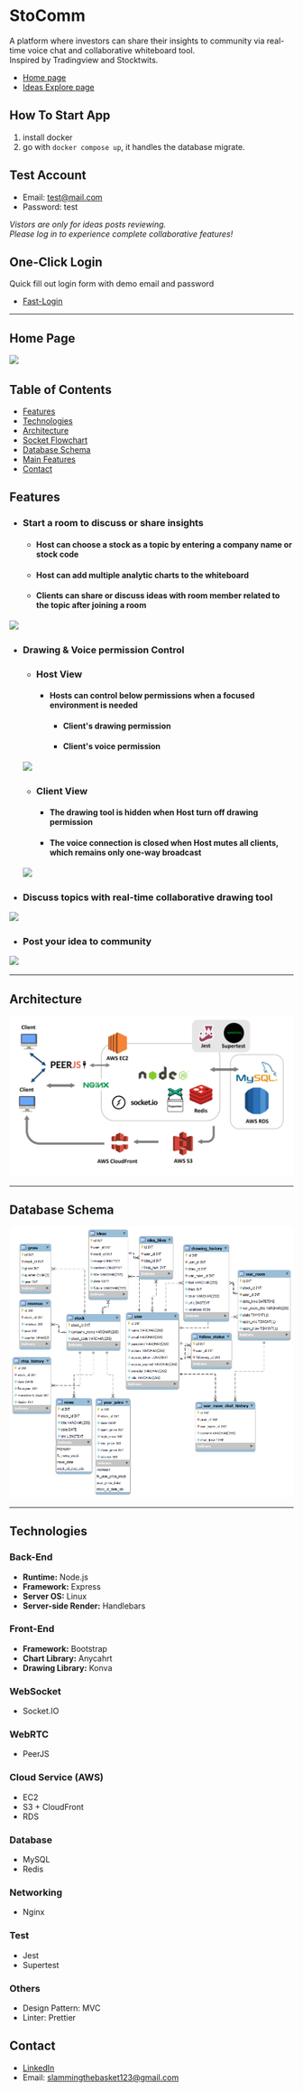 # StoComm

A platform where investors can share their insights to community via real-time voice chat and collaborative whiteboard tool. <br/>
Inspired by Tradingview and Stocktwits.

 * [Home page](https://stocomm.site/)
 * [Ideas Explore page](https://stocomm.site/explore)

## How To Start App
1. install docker
2. go with `docker compose up`, it handles the database migrate.

## Test Account

 * Email: test@mail.com
 * Password: test

*Vistors are only for ideas posts reviewing. <br/>
Please log in to experience complete collaborative features!*

## One-Click Login
Quick fill out login form with demo email and password 

 * [Fast-Login](https://stocomm.site?is_demo=1)

 ---

## Home Page
<img src="./public/img/readme/stocomm-homepage.gif">

## Table of Contents
 * [Features](#Features)
 * [Technologies](#Technologies)
 * [Architecture](#Architecture)
 * [Socket Flowchart](#Socket-Flowchart)
 * [Database Schema](#Database-Schema)
 * [Main Features](#Main-Features)
 * [Contact](#Contact)

## Features

 * ### Start a room to discuss or share insights
   * #### Host can choose a stock as a topic by entering a company name or stock code
   * #### Host can add multiple analytic charts to the whiteboard
   * #### Clients can share or discuss ideas with room member related to the topic after joining a room

 <img src="./public/img/readme/start.gif">

 * ### Drawing & Voice permission Control
   * ### Host View
     * #### Hosts can control below permissions when a focused environment is needed
       * #### Client's drawing permission
       * #### Client's voice permission


   <img src="./public/img/readme/host-pert.gif">

   * ### Client View
     * #### The drawing tool is hidden when Host turn off drawing permission
     * #### The voice connection is closed when Host mutes all clients, which remains only one-way broadcast

   <img src="./public/img/readme/client-pert.gif">

 * ### Discuss topics with real-time collaborative drawing tool

 <img src="./public/img/readme/draw.gif">

 * ### Post your idea to community

 <img src="./public/img/readme/post.gif">

---

## Architecture

<img src="./public/img/readme/architecture.png">

---

## Database Schema 

<img src="./public/img/readme/db-schema.png">

---

## Technologies
### Back-End
 * **Runtime:** Node.js
 * **Framework:** Express
 * **Server OS:** Linux
 * **Server-side Render:** Handlebars

### Front-End
 * **Framework:** Bootstrap
 * **Chart Library:** Anycahrt
 * **Drawing Library:** Konva

### WebSocket
 * Socket.IO

### WebRTC
 * PeerJS

### Cloud Service (AWS)
 * EC2
 * S3 + CloudFront
 * RDS

### Database
 * MySQL
 * Redis

### Networking 
 * Nginx

### Test
 * Jest
 * Supertest

### Others 
 * Design Pattern: MVC
 * Linter: Prettier

## Contact

 * [LinkedIn](https://www.linkedin.com/in/hsin-ping-k/)
 * Email: slammingthebasket123@gmail.com